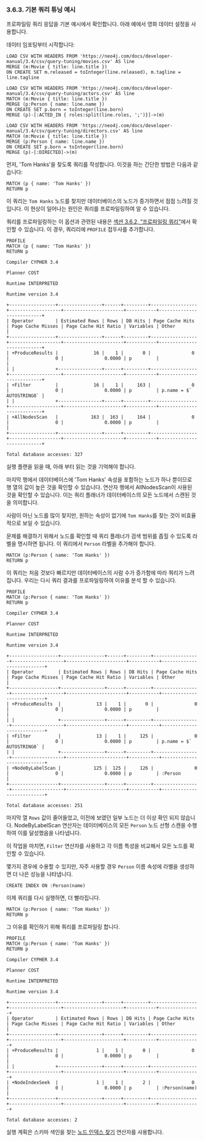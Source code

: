 
### 3.6.3. 기본 쿼리 튜닝 예시

프로파일링 쿼리 응답을 기본 예시에서 확인합니다. 아래 예에서 영화 데이터 설정을 사용합니다. 
 
데이터 임포팅부터 시작합니다:

```
LOAD CSV WITH HEADERS FROM 'https://neo4j.com/docs/developer-manual/3.4/csv/query-tuning/movies.csv' AS line
MERGE (m:Movie { title: line.title })
ON CREATE SET m.released = toInteger(line.released), m.tagline = line.tagline
```

```
LOAD CSV WITH HEADERS FROM 'https://neo4j.com/docs/developer-manual/3.4/csv/query-tuning/actors.csv' AS line
MATCH (m:Movie { title: line.title })
MERGE (p:Person { name: line.name })
ON CREATE SET p.born = toInteger(line.born)
MERGE (p)-[:ACTED_IN { roles:split(line.roles, ';')}]->(m)
```

```
LOAD CSV WITH HEADERS FROM 'https://neo4j.com/docs/developer-manual/3.4/csv/query-tuning/directors.csv' AS line
MATCH (m:Movie { title: line.title })
MERGE (p:Person { name: line.name })
ON CREATE SET p.born = toInteger(line.born)
MERGE (p)-[:DIRECTED]->(m)
```

먼저, 'Tom Hanks'을 찾도록 쿼리를 작성합니다. 이것을 하는 간단한 방법은 다음과 같습니다:

```
MATCH (p { name: 'Tom Hanks' })
RETURN p
```

이 쿼리는 `Tom Hanks` 노드를 찾지만 데이터베이스의 노드가 증가하면서 점점 느려질 것 입니다. 이 현상이 일어나는 원인은 쿼리를 프로파일링하여 알 수 있습니다. 
 
쿼리를 프로파일링하는 이 옵션과 관련된 내용은 [섹션 3.6.2, “프로파일링 쿼리”](./how-do-i-profile-a-query.md)에서 확인할 수 있습니다. 이 경우, 쿼리리에 ```PROFILE``` 접두사를 추가합니다.

```
PROFILE
MATCH (p { name: 'Tom Hanks' })
RETURN p
```

```
Compiler CYPHER 3.4

Planner COST

Runtime INTERPRETED

Runtime version 3.4

+-----------------+----------------+------+---------+-----------------+-------------------+----------------------+-----------+---------------------------+
| Operator        | Estimated Rows | Rows | DB Hits | Page Cache Hits | Page Cache Misses | Page Cache Hit Ratio | Variables | Other                     |
+-----------------+----------------+------+---------+-----------------+-------------------+----------------------+-----------+---------------------------+
| +ProduceResults |             16 |    1 |       0 |               0 |                 0 |               0.0000 | p         |                           |
| |               +----------------+------+---------+-----------------+-------------------+----------------------+-----------+---------------------------+
| +Filter         |             16 |    1 |     163 |               0 |                 0 |               0.0000 | p         | p.name = $`  AUTOSTRING0` |
| |               +----------------+------+---------+-----------------+-------------------+----------------------+-----------+---------------------------+
| +AllNodesScan   |            163 |  163 |     164 |               0 |                 0 |               0.0000 | p         |                           |
+-----------------+----------------+------+---------+-----------------+-------------------+----------------------+-----------+---------------------------+

Total database accesses: 327
```

실행 플랜을 읽을 때, 아래 부터 읽는 것을 기억해야 합니다. 

마지막 행에서 데이터베이스에 'Tom Hanks' 속성을 포함하는 노드가 하나 뿐이므로 행 열의 값이 높은 것을 확인할 수 있습니다. 연산자 행에서 AllNodesScan이 사용된 것을 확인할 수 있습니다. 이는 쿼리 플래너가 데이터베이스의 모든 노드에서 스캔된 것을 의미합니다. 

사람이 아닌 노드를 많이 찾지만, 원하는 속성이 없기에  `Tom Hanks`를 찾는 것이 비효율적으로 보일 수 있습니다.  

문제를 해결하기 위해서 노드를 확인할 때 쿼리 플래너가 검색 범위를 좁힐 수 있도록 라벨을 명시하면 됩니다. 이 쿼리에서 ```Person``` 라벨을 추가해야 합니다. 

```
MATCH (p:Person { name: 'Tom Hanks' })
RETURN p
```

이 쿼리는 처음 것보다 빠르지만 데이터베이스의 사람 수가 증가함에 따라 쿼리가 느려집니다. 
우리는 다시 쿼리 결과를 프로파일링하여 이유를 분석 할 수 있습니다.

```
PROFILE
MATCH (p:Person { name: 'Tom Hanks' })
RETURN p
```

```
Compiler CYPHER 3.4

Planner COST

Runtime INTERPRETED

Runtime version 3.4

+------------------+----------------+------+---------+-----------------+-------------------+----------------------+-----------+---------------------------+
| Operator         | Estimated Rows | Rows | DB Hits | Page Cache Hits | Page Cache Misses | Page Cache Hit Ratio | Variables | Other                     |
+------------------+----------------+------+---------+-----------------+-------------------+----------------------+-----------+---------------------------+
| +ProduceResults  |             13 |    1 |       0 |               0 |                 0 |               0.0000 | p         |                           |
| |                +----------------+------+---------+-----------------+-------------------+----------------------+-----------+---------------------------+
| +Filter          |             13 |    1 |     125 |               0 |                 0 |               0.0000 | p         | p.name = $`  AUTOSTRING0` |
| |                +----------------+------+---------+-----------------+-------------------+----------------------+-----------+---------------------------+
| +NodeByLabelScan |            125 |  125 |     126 |               0 |                 0 |               0.0000 | p         | :Person                   |
+------------------+----------------+------+---------+-----------------+-------------------+----------------------+-----------+---------------------------+

Total database accesses: 251
```

마지막 열 ```Rows``` 값이 줄어들었고, 이전에 보였던 일부 노드는 더 이상 확인 되지 않습니다. NodeByLabelScan 연산자는 데이터베이스의 모든 `Person` 노드 선형 스캔을 수행하여 이를 달성했음을 나타냅니다. 

이 작업을 마치면, ```Filter``` 연산자를 사용하고 각 이름 특성을 비교해서 모든 노드를 확인할 수 있습니다. 

몇가지 경우에 수용할 수 있지만, 자주 사용할 경우 ```Person``` 이름 속성에 라벨을 생성하면 더 나은 성능을 나타냅니다. 

```
CREATE INDEX ON :Person(name)
```

이제 쿼리를 다시 실행하면, 더 빨라집니다. 

```
MATCH (p:Person { name: 'Tom Hanks' })
RETURN p
```

그 이유를 확인하기 위해 쿼리를 프로파일링 합니다. 

```
PROFILE
MATCH (p:Person { name: 'Tom Hanks' })
RETURN p
```

```
Compiler CYPHER 3.4

Planner COST

Runtime INTERPRETED

Runtime version 3.4

+-----------------+----------------+------+---------+-----------------+-------------------+----------------------+-----------+---------------+
| Operator        | Estimated Rows | Rows | DB Hits | Page Cache Hits | Page Cache Misses | Page Cache Hit Ratio | Variables | Other         |
+-----------------+----------------+------+---------+-----------------+-------------------+----------------------+-----------+---------------+
| +ProduceResults |              1 |    1 |       0 |               0 |                 0 |               0.0000 | p         |               |
| |               +----------------+------+---------+-----------------+-------------------+----------------------+-----------+---------------+
| +NodeIndexSeek  |              1 |    1 |       2 |               0 |                 0 |               0.0000 | p         | :Person(name) |
+-----------------+----------------+------+---------+-----------------+-------------------+----------------------+-----------+---------------+

Total database accesses: 2
```

실행 계획은 스키마 색인을 찾는 [노드 인덱스 찾기](./execution-plans.md) 연산자를 사용합니다.   